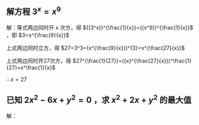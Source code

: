 ## 解方程 $3^x = x^9$
解：等式两边同时开 $x$ 次方，得 ${(3^x)}^{\frac{1}{x}}={(x^9)}^{\frac{1}{x}}$ ，即 $3=x^{\frac{9}{x}}$

上式两边同时立方，得 $27=3^3=(x^{\frac{9}{x}})^{3}=x^{\frac{27}{x}}$

上式两边同时开27次方，得 $27^{\frac{1}{27}}=({x}^{\frac{27}{x}})^\frac{1}{27}=x^\frac{1}{x}$

$\therefore x=27$

## 已知 $2x^2-6x+y^2=0$ ，求 $x^2+2x+y^2$ 的最大值
解：
